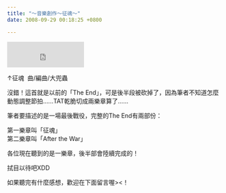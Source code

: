 ```yaml
---
title: "～音樂創作～征魂～"
date: 2008-09-29 00:18:25 +0800

---
```

<p><iframe marginwidth="0" marginheight="0" src="http://vlog.xuite.net/vlog/guest/external.php?media_id=NXVwZnpMLTE0NTkwMzcuZmx2&amp;pt=2&amp;ar=1&amp;as=1&amp;pw=180" scrolling="no" width="180" frameborder="0" height="60"></iframe></p><p>&uarr;征魂&nbsp; 曲/編曲/大兜蟲</p><p>沒錯！這首就是以前的「The End」，可是後半段被砍掉了，因為筆者不知道怎麼動態調整節拍......TAT乾脆切成兩樂章算了......</p><p>筆者要描述的是一場最後戰役，完整的The End有兩部份：</p><p>第一樂章叫「征魂」<br />第二樂章叫「After the War」</p><p>各位現在聽到的是一樂章，後半部會陸續完成的！</p><p>拭目以待吧XDD</p><p>如果聽完有什麼感想，歡迎在下面留言喔&gt;&lt;！</p>
